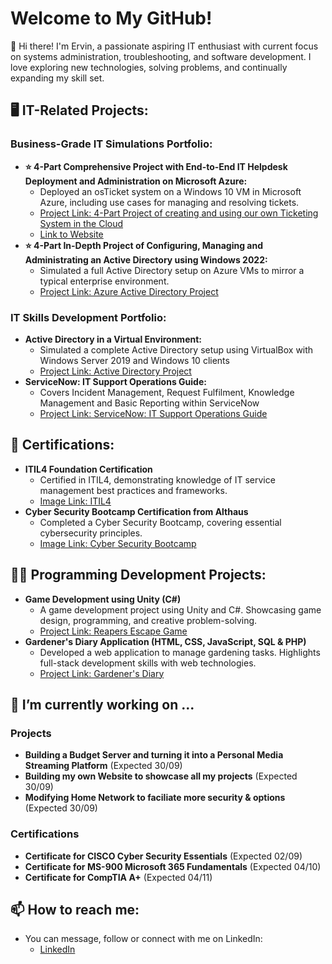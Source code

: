 <h1>Welcome to My GitHub!</h1>

👋 Hi there! I'm Ervin, a passionate aspiring IT enthusiast with current focus on systems administration, troubleshooting, and software development. I love exploring new technologies, solving problems, and continually expanding my skill set.
</br>
<h2>🖥️ IT-Related Projects: </h2>
<h3>Business-Grade IT Simulations Portfolio:</h3>

- <b>⭐ 4-Part Comprehensive Project with End-to-End IT Helpdesk Deployment and Administration on Microsoft Azure: </b>
  - Deployed an osTicket system on a Windows 10 VM in Microsoft Azure, including use cases for managing and resolving tickets.
  - [Project Link: 4-Part Project of creating and using our own Ticketing System in the Cloud](https://github.com/Ervin-Thorpe/Helpdesk-Ticketing-System)
  - [Link to Website](https://www.ervintechsupport.com/)
- <b>⭐ 4-Part In-Depth Project of Configuring, Managing and Administrating an Active Directory using Windows 2022:</b>
  - Simulated a full Active Directory setup on Azure VMs to mirror a typical enterprise environment.
  - [Project Link: Azure Active Directory Project](https://github.com/Ervin-Thorpe/Active-Directory-VM-Azure)

<h3>IT Skills Development Portfolio:</h3>
  
- <b>Active Directory in a Virtual Environment:</b>
  - Simulated a complete Active Directory setup using VirtualBox with Windows Server 2019 and Windows 10 clients
  - [Project Link: Active Directory Project](https://github.com/Ervin-Thorpe/Active-Directory-Lab)
- <b>ServiceNow: IT Support Operations Guide:</b>
  - Covers Incident Management, Request Fulfilment, Knowledge Management and Basic Reporting within ServiceNow
  - [Project Link: ServiceNow: IT Support Operations Guide](https://github.com/Ervin-Thorpe/ServiceNow-IT-Support-Operations-Guide)
 
<h2>📜 Certifications: </h2>

- <b>ITIL4 Foundation Certification</b>
  - Certified in ITIL4, demonstrating knowledge of IT service management best practices and frameworks.
  - [Image Link: ITIL4](https://imgur.com/a/X9vazz8)
- <b>Cyber Security Bootcamp Certification from Althaus</b>
  - Completed a Cyber Security Bootcamp, covering essential cybersecurity principles.
  - [Image Link: Cyber Security Bootcamp](https://imgur.com/a/0wpA69Y)

<h2>👨‍💻 Programming Development Projects:</h2>

- <b>Game Development using Unity (C#)</b>
  - A game development project using Unity and C#. Showcasing game design, programming, and creative problem-solving.
  - [Project Link: Reapers Escape Game](https://github.com/Ervin-Thorpe/Reapers-Escape-Game-Demo)
- <b>Gardener's Diary Application (HTML, CSS, JavaScript, SQL & PHP)</b>
  - Developed a web application to manage gardening tasks. Highlights full-stack development skills with web technologies.
  - [Project Link: Gardener's Diary](https://github.com/Ervin-Thorpe/Gardeners-Diary-App)
  
<h2>🔭 I’m currently working on ...</h2>
<h3>Projects</h3>

- <b>Building a Budget Server and turning it into a Personal Media Streaming Platform</b> (Expected 30/09)
- <b>Building my own Website to showcase all my projects</b> (Expected 30/09)
- <b>Modifying Home Network to faciliate more security & options</b> (Expected 30/09)

<h3>Certifications</h3>

- <b>Certificate for CISCO Cyber Security Essentials</b> (Expected 02/09)
- <b>Certificate for MS-900 Microsoft 365 Fundamentals</b> (Expected 04/10) 
- <b>Certificate for CompTIA A+</b> (Expected 04/11)

<h2> 📫 How to reach me:</h2>

- You can message, follow or connect with me on LinkedIn:
  - [LinkedIn](https://www.linkedin.com/in/ervin-thorpe/)
<!--
Here are some ideas to get you started:

- 🔭 I’m currently working on ...
- 🌱 I’m currently learning ...
- 👯 I’m looking to collaborate on ...
- 🤔 I’m looking for help with ...
- 💬 Ask me about ...
- 📫 How to reach me: ...
- 😄 Pronouns: ...
- ⚡ Fun fact: ...
-->

